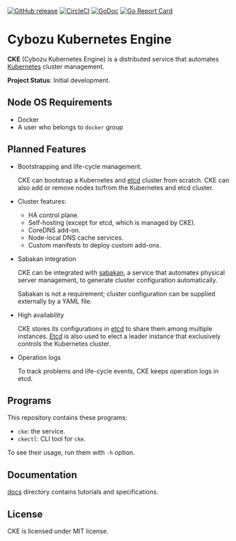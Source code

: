 [![GitHub release](https://img.shields.io/github/release/cybozu-go/cke.svg?maxAge=60)][releases]
[![CircleCI](https://circleci.com/gh/cybozu-go/cke.svg?style=svg)](https://circleci.com/gh/cybozu-go/cke)
[![GoDoc](https://godoc.org/github.com/cybozu-go/cke?status.svg)][godoc]
[![Go Report Card](https://goreportcard.com/badge/github.com/cybozu-go/cke)](https://goreportcard.com/report/github.com/cybozu-go/cke)

Cybozu Kubernetes Engine
========================

**CKE** (Cybozu Kubernetes Engine) is a distributed service that automates
[Kubernetes][] cluster management.

**Project Status**: Initial development.

Node OS Requirements
--------------------

* Docker
* A user who belongs to `docker` group

Planned Features
----------------

* Bootstrapping and life-cycle management.

    CKE can bootstrap a Kubernetes and [etcd][] cluster from scratch.
    CKE can also add or remove nodes to/from the Kubernetes and etcd cluster.

* Cluster features:

    * HA control plane.
    * Self-hosting (except for etcd, which is managed by CKE).
    * CoreDNS add-on.
    * Node-local DNS cache services.
    * Custom manifests to deploy custom add-ons.

* Sabakan integration

    CKE can be integrated with [sabakan][], a service that automates physical
    server management, to generate cluster configuration automatically.

    Sabakan is not a requirement; cluster configuration can be supplied
    externally by a YAML file.

* High availability

    CKE stores its configurations in [etcd][] to share them among multiple instances.
    [Etcd][etcd] is also used to elect a leader instance that exclusively controls
    the Kubernetes cluster.

* Operation logs

    To track problems and life-cycle events, CKE keeps operation logs in etcd.

Programs
--------

This repository contains these programs:

* `cke`: the service.
* `ckectl`: CLI tool for `cke`.

To see their usage, run them with `-h` option.

Documentation
-------------

[docs](docs/) directory contains tutorials and specifications.

License
-------

CKE is licensed under MIT license.

[releases]: https://github.com/cybozu-go/cke/releases
[godoc]: https://godoc.org/github.com/cybozu-go/cke
[Kubernetes]: https://kubernetes.io/
[etcd]: https://github.com/coreos/etcd
[CRI]: https://github.com/kubernetes/community/blob/master/contributors/devel/container-runtime-interface.md
[sabakan]: https://github.com/cybozu-go/sabakan
